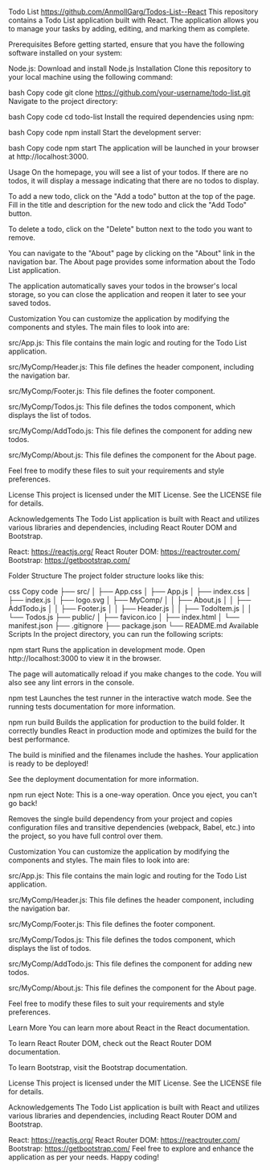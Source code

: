 Todo List https://github.com/AnmollGarg/Todos-List--React
This repository contains a Todo List application built with React. The application allows you to manage your tasks by adding, editing, and marking them as complete.

Prerequisites
Before getting started, ensure that you have the following software installed on your system:

Node.js: Download and install Node.js
Installation
Clone this repository to your local machine using the following command:

bash
Copy code
git clone https://github.com/your-username/todo-list.git
Navigate to the project directory:

bash
Copy code
cd todo-list
Install the required dependencies using npm:

bash
Copy code
npm install
Start the development server:

bash
Copy code
npm start
The application will be launched in your browser at http://localhost:3000.

Usage
On the homepage, you will see a list of your todos. If there are no todos, it will display a message indicating that there are no todos to display.

To add a new todo, click on the "Add a todo" button at the top of the page. Fill in the title and description for the new todo and click the "Add Todo" button.

To delete a todo, click on the "Delete" button next to the todo you want to remove.

You can navigate to the "About" page by clicking on the "About" link in the navigation bar. The About page provides some information about the Todo List application.

The application automatically saves your todos in the browser's local storage, so you can close the application and reopen it later to see your saved todos.

Customization
You can customize the application by modifying the components and styles. The main files to look into are:

src/App.js: This file contains the main logic and routing for the Todo List application.

src/MyComp/Header.js: This file defines the header component, including the navigation bar.

src/MyComp/Footer.js: This file defines the footer component.

src/MyComp/Todos.js: This file defines the todos component, which displays the list of todos.

src/MyComp/AddTodo.js: This file defines the component for adding new todos.

src/MyComp/About.js: This file defines the component for the About page.

Feel free to modify these files to suit your requirements and style preferences.

License
This project is licensed under the MIT License. See the LICENSE file for details.

Acknowledgements
The Todo List application is built with React and utilizes various libraries and dependencies, including React Router DOM and Bootstrap.

React: https://reactjs.org/
React Router DOM: https://reactrouter.com/
Bootstrap: https://getbootstrap.com/


Folder Structure
The project folder structure looks like this:

css
Copy code
├── src/
│   ├── App.css
│   ├── App.js
│   ├── index.css
│   ├── index.js
│   ├── logo.svg
│   ├── MyComp/
│   │   ├── About.js
│   │   ├── AddTodo.js
│   │   ├── Footer.js
│   │   ├── Header.js
│   │   ├── TodoItem.js
│   │   └── Todos.js
├── public/
│   ├── favicon.ico
│   ├── index.html
│   └── manifest.json
├── .gitignore
├── package.json
└── README.md
Available Scripts
In the project directory, you can run the following scripts:

npm start
Runs the application in development mode.
Open http://localhost:3000 to view it in the browser.

The page will automatically reload if you make changes to the code.
You will also see any lint errors in the console.

npm test
Launches the test runner in the interactive watch mode.
See the running tests documentation for more information.

npm run build
Builds the application for production to the build folder.
It correctly bundles React in production mode and optimizes the build for the best performance.

The build is minified and the filenames include the hashes.
Your application is ready to be deployed!

See the deployment documentation for more information.

npm run eject
Note: This is a one-way operation. Once you eject, you can't go back!

Removes the single build dependency from your project and copies configuration files and transitive dependencies (webpack, Babel, etc.) into the project, so you have full control over them.

Customization
You can customize the application by modifying the components and styles. The main files to look into are:

src/App.js: This file contains the main logic and routing for the Todo List application.

src/MyComp/Header.js: This file defines the header component, including the navigation bar.

src/MyComp/Footer.js: This file defines the footer component.

src/MyComp/Todos.js: This file defines the todos component, which displays the list of todos.

src/MyComp/AddTodo.js: This file defines the component for adding new todos.

src/MyComp/About.js: This file defines the component for the About page.

Feel free to modify these files to suit your requirements and style preferences.

Learn More
You can learn more about React in the React documentation.

To learn React Router DOM, check out the React Router DOM documentation.

To learn Bootstrap, visit the Bootstrap documentation.

License
This project is licensed under the MIT License. See the LICENSE file for details.

Acknowledgements
The Todo List application is built with React and utilizes various libraries and dependencies, including React Router DOM and Bootstrap.

React: https://reactjs.org/
React Router DOM: https://reactrouter.com/
Bootstrap: https://getbootstrap.com/
Feel free to explore and enhance the application as per your needs. Happy coding!
